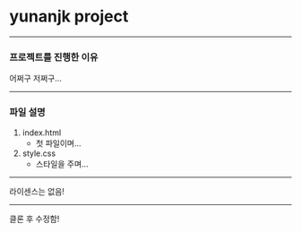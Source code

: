 # yunanjk project

--------------

### 프로젝트를 진행한 이유
어쩌구 저쩌구...

--------------

### 파일 설명
1. index.html
    - 첫 파일이며...
2. style.css
    - 스타일을 주며...

--------------

라이센스는 없음!

--------------

클론 후 수정함!